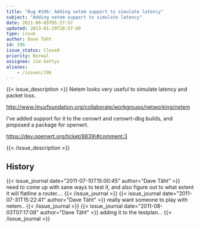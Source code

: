 ```yaml
---
title: "Bug #196: Adding netem support to simulate latency"
subject: "Adding netem support to simulate latency"
date: 2011-06-05T05:27:57
updated: 2013-01-29T20:57:09
type: issue
author: Dave Täht
id: 196
issue_status: Closed
priority: Normal
assignee: Jim Gettys
aliases:
    - /issues/196
---
```


{{< issue_description >}}
Netem looks very useful to simulate latency and packet loss.

http://www.linuxfoundation.org/collaborate/workgroups/networking/netem

I've added support for it to the cerowrt and cerowrt-dbg builds, and
proposed a package for openwrt.

https://dev.openwrt.org/ticket/8839\#comment:3


{{< /issue_description >}}

## History
{{< issue_journal date="2011-07-10T15:00:45" author="Dave Täht" >}}
need to come up with sane ways to test it, and also figure out to what
extent it will flatline a router....
{{< /issue_journal >}}
{{< issue_journal date="2011-07-31T15:22:41" author="Dave Täht" >}}
really want someone to play with netem..
{{< /issue_journal >}}
{{< issue_journal date="2011-08-03T07:17:08" author="Dave Täht" >}}
adding it to the testplan...
{{< /issue_journal >}}

